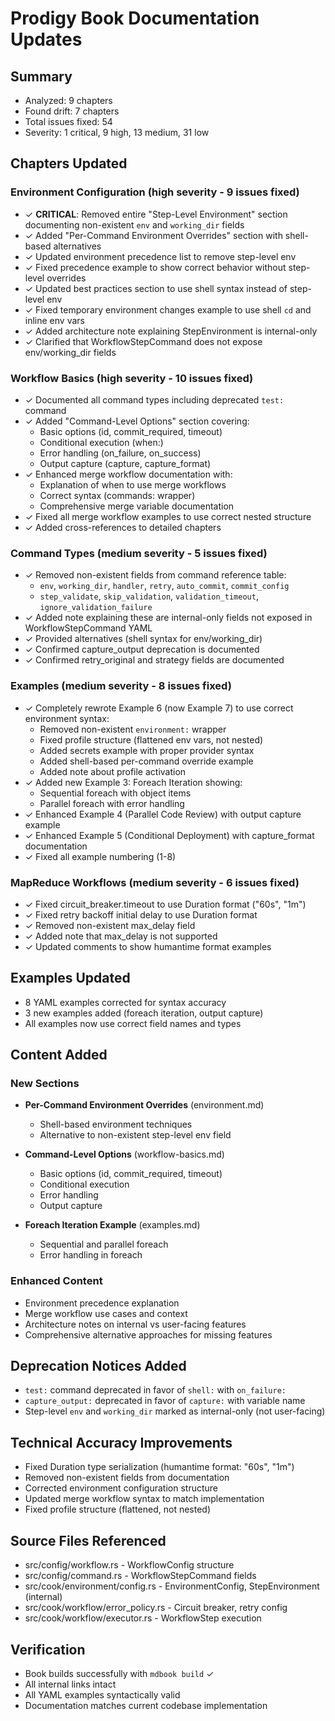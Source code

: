 # Prodigy Book Documentation Updates

## Summary
- Analyzed: 9 chapters
- Found drift: 7 chapters
- Total issues fixed: 54
- Severity: 1 critical, 9 high, 13 medium, 31 low

## Chapters Updated

### Environment Configuration (high severity - 9 issues fixed)
- ✓ **CRITICAL**: Removed entire "Step-Level Environment" section documenting non-existent `env` and `working_dir` fields
- ✓ Added "Per-Command Environment Overrides" section with shell-based alternatives
- ✓ Updated environment precedence list to remove step-level env
- ✓ Fixed precedence example to show correct behavior without step-level overrides
- ✓ Updated best practices section to use shell syntax instead of step-level env
- ✓ Fixed temporary environment changes example to use shell `cd` and inline env vars
- ✓ Added architecture note explaining StepEnvironment is internal-only
- ✓ Clarified that WorkflowStepCommand does not expose env/working_dir fields

### Workflow Basics (high severity - 10 issues fixed)
- ✓ Documented all command types including deprecated `test:` command
- ✓ Added "Command-Level Options" section covering:
  - Basic options (id, commit_required, timeout)
  - Conditional execution (when:)
  - Error handling (on_failure, on_success)
  - Output capture (capture, capture_format)
- ✓ Enhanced merge workflow documentation with:
  - Explanation of when to use merge workflows
  - Correct syntax (commands: wrapper)
  - Comprehensive merge variable documentation
- ✓ Fixed all merge workflow examples to use correct nested structure
- ✓ Added cross-references to detailed chapters

### Command Types (medium severity - 5 issues fixed)
- ✓ Removed non-existent fields from command reference table:
  - `env`, `working_dir`, `handler`, `retry`, `auto_commit`, `commit_config`
  - `step_validate`, `skip_validation`, `validation_timeout`, `ignore_validation_failure`
- ✓ Added note explaining these are internal-only fields not exposed in WorkflowStepCommand YAML
- ✓ Provided alternatives (shell syntax for env/working_dir)
- ✓ Confirmed capture_output deprecation is documented
- ✓ Confirmed retry_original and strategy fields are documented

### Examples (medium severity - 8 issues fixed)
- ✓ Completely rewrote Example 6 (now Example 7) to use correct environment syntax:
  - Removed non-existent `environment:` wrapper
  - Fixed profile structure (flattened env vars, not nested)
  - Added secrets example with proper provider syntax
  - Added shell-based per-command override example
  - Added note about profile activation
- ✓ Added new Example 3: Foreach Iteration showing:
  - Sequential foreach with object items
  - Parallel foreach with error handling
- ✓ Enhanced Example 4 (Parallel Code Review) with output capture example
- ✓ Enhanced Example 5 (Conditional Deployment) with capture_format documentation
- ✓ Fixed all example numbering (1-8)

### MapReduce Workflows (medium severity - 6 issues fixed)
- ✓ Fixed circuit_breaker.timeout to use Duration format ("60s", "1m")
- ✓ Fixed retry backoff initial delay to use Duration format
- ✓ Removed non-existent max_delay field
- ✓ Added note that max_delay is not supported
- ✓ Updated comments to show humantime format examples

## Examples Updated
- 8 YAML examples corrected for syntax accuracy
- 3 new examples added (foreach iteration, output capture)
- All examples now use correct field names and types

## Content Added

### New Sections
- **Per-Command Environment Overrides** (environment.md)
  - Shell-based environment techniques
  - Alternative to non-existent step-level env field

- **Command-Level Options** (workflow-basics.md)
  - Basic options (id, commit_required, timeout)
  - Conditional execution
  - Error handling
  - Output capture

- **Foreach Iteration Example** (examples.md)
  - Sequential and parallel foreach
  - Error handling in foreach

### Enhanced Content
- Environment precedence explanation
- Merge workflow use cases and context
- Architecture notes on internal vs user-facing features
- Comprehensive alternative approaches for missing features

## Deprecation Notices Added
- `test:` command deprecated in favor of `shell:` with `on_failure:`
- `capture_output:` deprecated in favor of `capture:` with variable name
- Step-level `env` and `working_dir` marked as internal-only (not user-facing)

## Technical Accuracy Improvements
- Fixed Duration type serialization (humantime format: "60s", "1m")
- Removed non-existent fields from documentation
- Corrected environment configuration structure
- Updated merge workflow syntax to match implementation
- Fixed profile structure (flattened, not nested)

## Source Files Referenced
- src/config/workflow.rs - WorkflowConfig structure
- src/config/command.rs - WorkflowStepCommand fields
- src/cook/environment/config.rs - EnvironmentConfig, StepEnvironment (internal)
- src/cook/workflow/error_policy.rs - Circuit breaker, retry config
- src/cook/workflow/executor.rs - WorkflowStep execution

## Verification
- Book builds successfully with `mdbook build` ✓
- All internal links intact
- All YAML examples syntactically valid
- Documentation matches current codebase implementation
